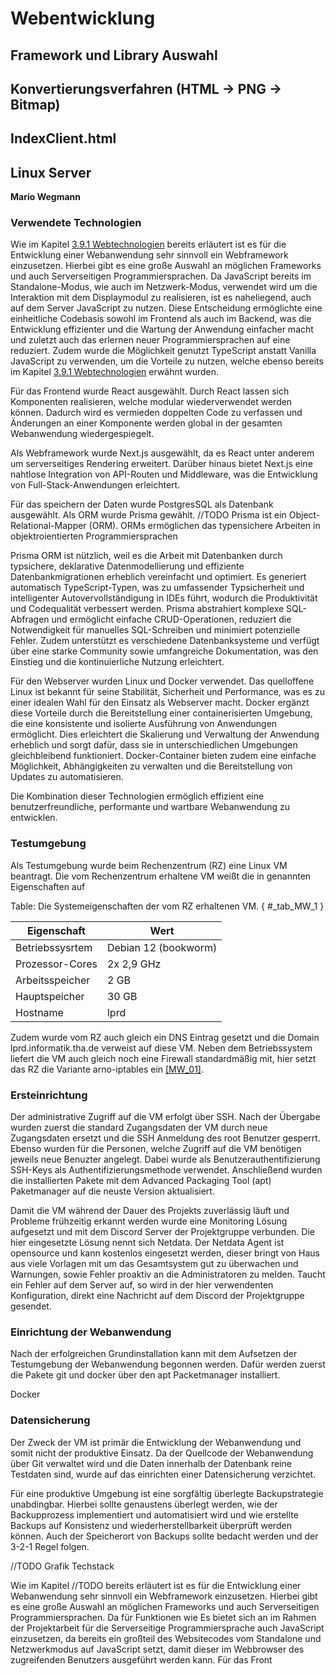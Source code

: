 # Webentwicklung

## Framework und Library Auswahl

## Konvertierungsverfahren (HTML → PNG → Bitmap)

## IndexClient.html

## Linux Server
**Mario Wegmann**

### Verwendete Technologien

Wie im Kapitel [3.9.1 Webtechnologien](PraktischeUTheoretischeGrund.md#webtechnologien) bereits erläutert ist es für die Entwicklung einer Webanwendung sehr sinnvoll ein Webframework einzusetzen. 
Hierbei gibt es eine große Auswahl an möglichen Frameworks und auch Serverseitigen Programmiersprachen. Da JavaScript bereits im Standalone-Modus, wie auch im Netzwerk-Modus, verwendet wird um die Interaktion mit dem Displaymodul zu realisieren, ist es naheliegend, auch auf dem Server JavaScript zu nutzen. Diese Entscheidung ermöglichte eine einheitliche Codebasis sowohl im Frontend als auch im Backend, was die Entwicklung effizienter und die Wartung der Anwendung einfacher macht und zuletzt auch das erlernen neuer Programmiersprachen auf eine reduziert. Zudem wurde die Möglichkeit genutzt TypeScript anstatt Vanilla JavaScript zu verwenden, um die Vorteile zu nutzen, welche ebenso bereits im Kapitel [3.9.1 Webtechnologien](PraktischeUTheoretischeGrund.md#webtechnologien) erwähnt wurden. 

Für das Frontend wurde React ausgewählt. Durch React lassen sich Komponenten realisieren, welche modular wiederverwendet werden können. Dadurch wird es vermieden doppelten Code zu verfassen und Änderungen an einer Komponente werden global in der gesamten Webanwendung wiedergespiegelt. 

Als Webframework wurde Next.js ausgewählt, da es React unter anderem um serverseitiges Rendering erweitert. Darüber hinaus bietet Next.js eine nahtlose Integration von API-Routen und Middleware, was die Entwicklung von Full-Stack-Anwendungen erleichtert. 

Für das speichern der Daten wurde PostgresSQL als Datenbank ausgewählt. Als ORM wurde Prisma gewählt.  //TODO
Prisma ist ein Object-Relational-Mapper (ORM). ORMs ermöglichen das typensichere Arbeiten in objektroientierten Programmiersprachen 


Prisma ORM ist nützlich, weil es die Arbeit mit Datenbanken durch typsichere, deklarative Datenmodellierung und effiziente Datenbankmigrationen erheblich vereinfacht und optimiert. Es generiert automatisch TypeScript-Typen, was zu umfassender Typsicherheit und intelligenter Autovervollständigung in IDEs führt, wodurch die Produktivität und Codequalität verbessert werden. Prisma abstrahiert komplexe SQL-Abfragen und ermöglicht einfache CRUD-Operationen, reduziert die Notwendigkeit für manuelles SQL-Schreiben und minimiert potenzielle Fehler. Zudem unterstützt es verschiedene Datenbanksysteme und verfügt über eine starke Community sowie umfangreiche Dokumentation, was den Einstieg und die kontinuierliche Nutzung erleichtert.

Für den Webserver wurden Linux und Docker verwendet. Das quelloffene Linux ist bekannt für seine Stabilität, Sicherheit und Performance, was es zu einer idealen Wahl für den Einsatz als Webserver macht. Docker ergänzt diese Vorteile durch die Bereitstellung einer containerisierten Umgebung, die eine konsistente und isolierte Ausführung von Anwendungen ermöglicht. Dies erleichtert die Skalierung und Verwaltung der Anwendung erheblich und sorgt dafür, dass sie in unterschiedlichen Umgebungen gleichbleibend funktioniert. Docker-Container bieten zudem eine einfache Möglichkeit, Abhängigkeiten zu verwalten und die Bereitstellung von Updates zu automatisieren. 

Die Kombination dieser Technologien ermöglich effizient eine benutzerfreundliche, performante und wartbare Webanwendung zu entwicklen. 

### Testumgebung

Als Testumgebung wurde beim Rechenzentrum (RZ) eine Linux VM beantragt. Die vom Rechenzentrum erhaltene VM weißt die in []( #_tab_MW_1 ) genannten Eigenschaften auf

Table: Die Systemeigenschaften der vom RZ erhaltenen VM.  { #_tab_MW_1 }

| Eigenschaft | Wert |
|-------|------|
| Betriebssysrtem | Debian 12 (bookworm) |
| Prozessor-Cores | 2x 2,9 GHz |
| Arbeitsspeicher | 2 GB |
| Hauptspeicher | 30 GB |
| Hostname | lprd |

Zudem wurde vom RZ auch gleich ein DNS Eintrag gesetzt und die Domain lprd.informatik.tha.de verweist auf diese VM. 
Neben dem Betriebssystem liefert die VM auch gleich noch eine Firewall standardmäßig mit, hier setzt das RZ die Variante arno-iptables ein [[MW_01]](Quellenverzeichnis.md#MW_01). 

### Ersteinrichtung

Der administrative Zugriff auf die VM erfolgt über SSH. 
Nach der Übergabe wurden zuerst die standard Zugangsdaten der VM durch neue Zugangsdaten ersetzt und die SSH Anmeldung des root Benutzer gesperrt. Ebenso wurden für die Personen, welche Zugriff auf die VM benötigen jeweils neue Benuzter angelegt. Dabei wurde als Benutzerauthentifizierung SSH-Keys als Authentifizierungsmethode verwendet. 
Anschließend wurden die installierten Pakete mit dem Advanced Packaging Tool (apt) Paketmanager auf die neuste Version aktualisiert. 

Damit die VM während der Dauer des Projekts zuverlässig läuft und Probleme frühzeitig erkannt werden wurde eine Monitoring Lösung aufgesetzt und mit dem Discord Server der Projektgruppe verbunden. Die hier eingesetzte Lösung nennt sich Netdata. Der Netdata Agent ist opensource und kann kostenlos eingesetzt werden, dieser bringt von Haus aus viele Vorlagen mit um das Gesamtsystem gut zu überwachen und Warnungen, sowie Fehler proaktiv an die Administratoren zu melden. Taucht ein Fehler auf dem Server auf, so wird in der hier verwendenten Konfiguration, direkt eine Nachricht auf dem Discord der Projektgruppe gesendet.  

### Einrichtung der Webanwendung

Nach der erfolgreichen Grundinstallation kann mit dem Aufsetzen der Testumgebung der Webanwendung begonnen werden. 
Dafür werden zuerst die Pakete git und docker über den apt Packetmanager installiert. 


Docker

### Datensicherung
Der Zweck der VM ist primär die Entwicklung der Webanwendung und somit nicht der produktive Einsatz. Da der Quellcode der Webanwendung über Git verwaltet wird und die Daten innerhalb der Datenbank reine Testdaten sind, wurde auf das einrichten einer Datensicherung verzichtet. 

Für eine produktive Umgebung ist eine sorgfältig überlegte Backupstrategie unabdingbar. Hierbei sollte genaustens überlegt werden, wie der Backupprozess implementiert und automatisiert wird und wie erstellte Backups auf Konsistenz und wiederherstellbarkeit überprüft werden können. Auch der Speicherort von Backups sollte bedacht werden und der 3-2-1 Regel folgen. 

//TODO
Grafik Techstack



Wie im Kapitel //TODO bereits erläutert ist es für die Entwicklung einer Webanwendung sehr sinnvoll ein Webframework einzusetzen. Hierbei gibt es eine große Auswahl an möglichen Frameworks und auch Serverseitigen Programmiersprachen. Da für Funktionen wie 
Es bietet sich an im Rahmen der Projektarbeit für die Serverseitige Programmiersprache auch JavaScript einzusetzen, da bereits ein großteil des Websitecodes vom Standalone und Netzwerkmodus auf JavaScript setzt, damit dieser im Webbrowser des zugreifenden Benutzers ausgeführt werden kann. Für das Front

